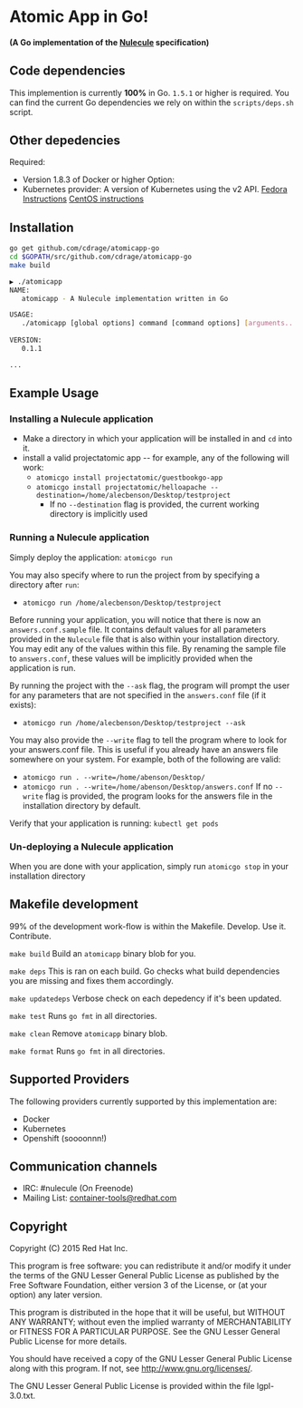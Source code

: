 # Atomic App in Go!
####  (A Go implementation of the [Nulecule](https://github.com/projectatomic/nulecule) specification)

## Code dependencies
This implemention is currently __100%__ in Go. `1.5.1` or higher is required. You can find the current Go dependencies we rely on within the `scripts/deps.sh` script.

## Other depedencies
Required: 
  - Version 1.8.3 of Docker or higher
Option:
  - Kubernetes provider: A version of Kubernetes using the v2 API. [Fedora Instructions](https://github.com/GoogleCloudPlatform/kubernetes/blob/master/docs/getting-started-guides/fedora/fedora_manual_config.md) [CentOS instructions](https://github.com/GoogleCloudPlatform/kubernetes/blob/master/docs/getting-started-guides/centos/centos_manual_config.md)

## Installation
```bash
go get github.com/cdrage/atomicapp-go
cd $GOPATH/src/github.com/cdrage/atomicapp-go
make build
```

```bash
▶ ./atomicapp 
NAME:
   atomicapp - A Nulecule implementation written in Go

USAGE:
   ./atomicapp [global options] command [command options] [arguments...]
   
VERSION:
   0.1.1

...
```

## Example Usage
### Installing a Nulecule application
 * Make a directory in which your application will be installed in and `cd` into it.
 * install a valid projectatomic app -- for example, any of the following will work:
   * `atomicgo install projectatomic/guestbookgo-app`
   * `atomicgo install projectatomic/helloapache --destination=/home/alecbenson/Desktop/testproject`
     * If no `--destination` flag is provided, the current working directory is implicitly used

### Running a Nulecule application
 Simply deploy the application: `atomicgo run`

 You may also specify where to run the project from by specifying a directory after `run`:
   * `atomicgo run /home/alecbenson/Desktop/testproject`

  Before running your application, you will notice that there is now an `answers.conf.sample` file. It contains default values for all parameters provided in the `Nulecule` file that is also within your installation directory. You may edit any of the values within this file. By renaming the sample file to `answers.conf`, these values will be implicitly provided when the application is run.

By running the project with the `--ask` flag, the program will prompt the user for any parameters that are not specified in the `answers.conf` file (if it exists):
  * `atomicgo run /home/alecbenson/Desktop/testproject --ask`

You may also provide the `--write` flag to tell the program where to look for your answers.conf file. This is useful if you already have an answers file somewhere on your system. For example, both of the following are valid:
  * `atomicgo run . --write=/home/abenson/Desktop/`
  * `atomicgo run . --write=/home/abenson/Desktop/answers.conf`
If no `--write` flag is provided, the program looks for the answers file in the installation directory by default.

Verify that your application is running: `kubectl get pods`

### Un-deploying a Nulecule application
When you are done with your application, simply run `atomicgo stop` in your installation directory

## Makefile development

99% of the development work-flow is within the Makefile. Develop. Use it. Contribute.

`make build`
Build an `atomicapp` binary blob for you.

`make deps`
This is ran on each build. Go checks what build dependencies you are missing and fixes them accordingly.

`make updatedeps`
Verbose check on each depedency if it's been updated.

`make test`
Runs `go fmt` in all directories.

`make clean`
Remove `atomicapp` binary blob.

`make format`
Runs `go fmt` in all directories.

## Supported Providers
The following providers currently supported by this implementation are:
  * Docker
  * Kubernetes
  * Openshift (soooonnn!)

## Communication channels

* IRC: #nulecule (On Freenode)
* Mailing List: [container-tools@redhat.com](https://www.redhat.com/mailman/listinfo/container-tools)

## Copyright

Copyright (C) 2015 Red Hat Inc.

This program is free software: you can redistribute it and/or modify
it under the terms of the GNU Lesser General Public License as published by
the Free Software Foundation, either version 3 of the License, or
(at your option) any later version.

This program is distributed in the hope that it will be useful,
but WITHOUT ANY WARRANTY; without even the implied warranty of
MERCHANTABILITY or FITNESS FOR A PARTICULAR PURPOSE.  See the
GNU Lesser General Public License for more details.

You should have received a copy of the GNU Lesser General Public License
along with this program. If not, see <http://www.gnu.org/licenses/>.

The GNU Lesser General Public License is provided within the file lgpl-3.0.txt.
